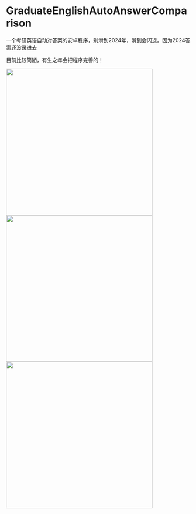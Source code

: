 ﻿# GraduateEnglishAutoAnswerComparison
 
一个考研英语自动对答案的安卓程序，别滑到2024年，滑到会闪退。因为2024答案还没录进去

目前比较简陋，有生之年会把程序完善的！

<img src="https://github.com/user-attachments/assets/c440d3e3-e49a-4bd5-9c1e-cbf09c6b4808" width="400" height="auto"/>

<img src="https://github.com/user-attachments/assets/3b04bfd2-4c56-4173-af77-45252e796089" width="400" height="auto"/>

<img src="https://github.com/user-attachments/assets/17278b21-5e60-4b64-a7dd-a5501fdb396e" width="400" height="auto"/>
